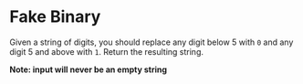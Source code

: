 # Fake Binary

Given a string of digits, you should replace any digit below 5 with `0` and any digit 5 and above with `1`. Return the resulting string.

**Note: input will never be an empty string**